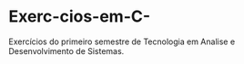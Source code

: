 # Exerc-cios-em-C-
Exercícios do primeiro semestre de Tecnologia em Analise e Desenvolvimento de Sistemas.
